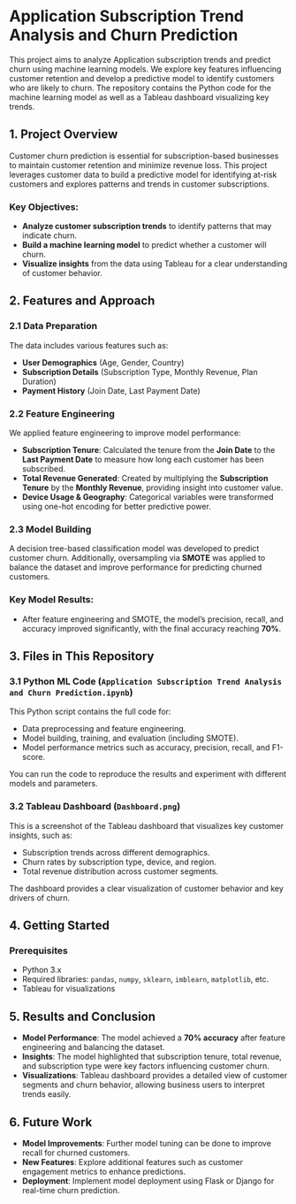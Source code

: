 # Application Subscription Trend Analysis and Churn Prediction

This project aims to analyze Application subscription trends and predict churn using machine learning models. We explore key features influencing customer retention and develop a predictive model to identify customers who are likely to churn. The repository contains the Python code for the machine learning model as well as a Tableau dashboard visualizing key trends.

## 1. Project Overview

Customer churn prediction is essential for subscription-based businesses to maintain customer retention and minimize revenue loss. This project leverages customer data to build a predictive model for identifying at-risk customers and explores patterns and trends in customer subscriptions.

### Key Objectives:
- **Analyze customer subscription trends** to identify patterns that may indicate churn.
- **Build a machine learning model** to predict whether a customer will churn.
- **Visualize insights** from the data using Tableau for a clear understanding of customer behavior.

## 2. Features and Approach

### 2.1 Data Preparation
The data includes various features such as:
- **User Demographics** (Age, Gender, Country)
- **Subscription Details** (Subscription Type, Monthly Revenue, Plan Duration)
- **Payment History** (Join Date, Last Payment Date)

### 2.2 Feature Engineering
We applied feature engineering to improve model performance:
- **Subscription Tenure**: Calculated the tenure from the **Join Date** to the **Last Payment Date** to measure how long each customer has been subscribed.
- **Total Revenue Generated**: Created by multiplying the **Subscription Tenure** by the **Monthly Revenue**, providing insight into customer value.
- **Device Usage & Geography**: Categorical variables were transformed using one-hot encoding for better predictive power.

### 2.3 Model Building
A decision tree-based classification model was developed to predict customer churn. Additionally, oversampling via **SMOTE** was applied to balance the dataset and improve performance for predicting churned customers.

### Key Model Results:
- After feature engineering and SMOTE, the model’s precision, recall, and accuracy improved significantly, with the final accuracy reaching **70%**.

## 3. Files in This Repository

### 3.1 Python ML Code (`Application Subscription Trend Analysis and Churn Prediction.ipynb`)
This Python script contains the full code for:
- Data preprocessing and feature engineering.
- Model building, training, and evaluation (including SMOTE).
- Model performance metrics such as accuracy, precision, recall, and F1-score.

You can run the code to reproduce the results and experiment with different models and parameters.

### 3.2 Tableau Dashboard (`Dashboard.png`)
This is a screenshot of the Tableau dashboard that visualizes key customer insights, such as:
- Subscription trends across different demographics.
- Churn rates by subscription type, device, and region.
- Total revenue distribution across customer segments.

The dashboard provides a clear visualization of customer behavior and key drivers of churn.

## 4. Getting Started

### Prerequisites
- Python 3.x
- Required libraries: `pandas`, `numpy`, `sklearn`, `imblearn`, `matplotlib`, etc.
- Tableau for visualizations

## 5. Results and Conclusion

- **Model Performance**: The model achieved a **70% accuracy** after feature engineering and balancing the dataset.
- **Insights**: The model highlighted that subscription tenure, total revenue, and subscription type were key factors influencing customer churn.
- **Visualizations**: Tableau dashboard provides a detailed view of customer segments and churn behavior, allowing business users to interpret trends easily.

## 6. Future Work
- **Model Improvements**: Further model tuning can be done to improve recall for churned customers.
- **New Features**: Explore additional features such as customer engagement metrics to enhance predictions.
- **Deployment**: Implement model deployment using Flask or Django for real-time churn prediction.
